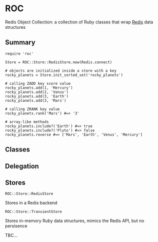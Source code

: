# ROC

Redis Object Collection: a collection of Ruby classes that wrap [Redis](http://redis.io) data structures


## Summary

    require 'roc'
    
    Store = ROC::Store::RedisStore.new(Redis.connect)

    # objects are initialized inside a store with a key
    rocky_planets = Store.init_sorted_set('rocky_planets')

    # calling ZADD key score value
    rocky_planets.add(1, 'Mercury')
    rocky_planets.add(2, 'Venus')
    rocky_planets.add(3, 'Earth')
    rocky_planets.add(3, 'Mars')
    
    # calling ZRANK key value
    rocky_planets.rank('Mars') #=> '3'

    # array-like methods
    rocky_planets.include?('Earth') #=> true
    rocky_planets.include?('Pluto') #=> false        
    rocky_planets.reverse #=> ['Mars', 'Earth', 'Venus', 'Mercury']

## Classes

## Delegation

## Stores

    ROC::Store::RedisStore

Stores in a Redis backend

    ROC::Store::TransientStore

Stores in-memory Ruby data structures, mimics the Redis API, but no persisence


TBC...

